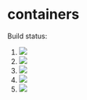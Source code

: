 # containers

Build status:


1. [![](https://github.com/nhendelman/containers/workflows/tests-fibonacci/badge.svg?branch=heap)](https://github.com/nhendelman/containers/actions?query=workflow%3Atests-fibonacci)
1. [![](https://github.com/nhendelman/containers/workflows/tests-range/badge.svg?branch=heap)](https://github.com/nhendelman/containers/actions?query=workflow%3Atests-range)
1. [![](https://github.com/nhendelman/containers/workflows/tests-BST/badge.svg?branch=avltree)](https://github.com/nhendelman/containers/actions?query=workflow%3Atests-BST)
1. [![](https://github.com/nhendelman/containers/workflows/tests-BinaryTree/badge.svg?branch=heap)](https://github.com/nhendelman/containers/actions?query=workflow%3Atests-BinaryTree)
1. [![](https://github.com/nhendelman/containers/workflows/tests-heap/badge.svg)](https://github.com/nhendelman/containers/actions?query=workflow%3Atests-Heap?branch=heap)

